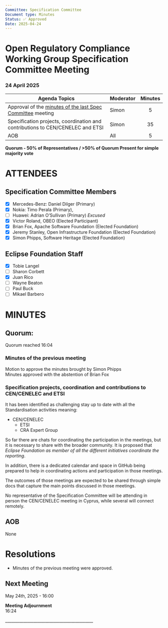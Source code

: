 ```yaml
---
Committee: Specification Committee
Document type: Minutes
Status: ✅ Approved
Date: 2025-04-24
---
```


# **Open Regulatory Compliance Working Group** Specification Committee Meeting

###  24 April 2025 

| Agenda Topics | Moderator | Minutes |
| ----- | ----- | :---: |
| Approval of the [minutes of the last Spec Committee](https://docs.google.com/document/d/1UxvJ4a9dtV0VhkS-il8G5pKiQ4TTCxlAaILoe5JNVdM/edit?usp=sharing) meeting | Simon | 5 |
| Specification projects, coordination and contributions to CEN/CENELEC and ETSI | Simon | 35 |
| AOB | All | 5 |

**Quorum \- 50% of Representatives / \>50% of Quorum Present for simple majority vote**  
 

# ATTENDEES

## Specification Committee Members

- [x] Mercedes-Benz:  Daniel Dilger (Primary)  
- [x] Nokia: Timo Perala (Primary),   
- [ ] Huawei: Adrian O’Sullivan (Primary) *Excused*  
- [x] Victor Roland, OBEO (Elected Participant)  
- [x] Brian Fox, Apache Software Foundation (Elected Foundation)  
- [x] Jeremy Stanley, Open Infrastructure Foundation (Elected Foundation)  
- [x] Simon Phipps, Software Heritage (Elected Foundation)

## Eclipse Foundation Staff

- [x] Tobie Langel  
- [ ] Sharon Corbett  
- [x] Juan Rico  
- [ ] Wayne Beaton  
- [ ] Paul Buck  
- [ ] Mikael Barbero

# MINUTES

## Quorum: 

Quorum reached 16:04

### Minutes of the previous meeting

Motion to approve the minutes brought by Simon Phipps  
Minutes approved with the abstention of Brian Fox

### Specification projects, coordination and contributions to CEN/CENELEC and ETSI

It has been identified as challenging stay up to date with all the Standardisation activities meaning:

- CEN/CENELEC  
  - ETSI  
  - CRA Expert Group

So far there are chats for coordinating the participation in the meetings, but it is necessary to share with the broader community. It is proposed that *Eclipse Foundation as member of all the different initiatives coordinate the reporting*.

In addition, there is a dedicated calendar and space in GitHub being prepared to help in coordinating actions and participation in those meetings.

The outcomes of those meetings are expected to be shared through simple docs that capture the main points discussed in those meetings.

No representative of the Specification Committee will be attending in person the CEN/CENELEC meeting in Cyprus, while several will connect remotely.

## AOB

None

# Resolutions

* Minutes of the previous meeting were approved.

## Next Meeting

May 24th, 2025 \- 16:00

**Meeting Adjournment**  
16:24

\_\_\_\_\_\_\_\_\_\_\_\_\_\_\_\_\_\_\_\_\_\_\_\_\_\_\_\_\_\_\_\_\_\_\_\_\_\_\_\_\_\_\_\_